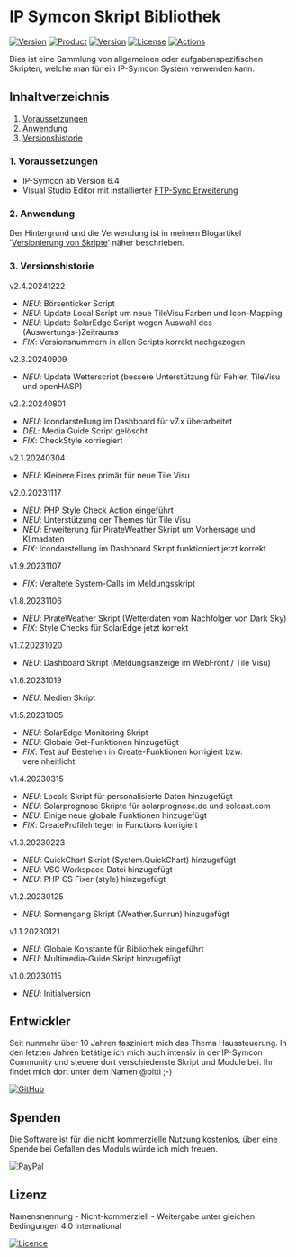 # IP Symcon Skript Bibliothek

[![Version](https://img.shields.io/badge/Symcon-Scripts-red.svg?style=flat-square)](https://www.symcon.de/de/service/dokumentation/komponenten/dienst/php/)
[![Product](https://img.shields.io/badge/Symcon%20Version-6.4-blue.svg?style=flat-square)](https://www.symcon.de/produkt/)
[![Version](https://img.shields.io/badge/Library%20Version-2.4.20241222-orange.svg?style=flat-square)](https://github.com/Wilkware/ips-scripts)
[![License](https://img.shields.io/badge/License-CC%20BY--NC--SA%204.0-green.svg?style=flat-square)](https://creativecommons.org/licenses/by-nc-sa/4.0/)
[![Actions](https://img.shields.io/github/actions/workflow/status/wilkware/ips-scripts/style.yml?branch=main&label=CheckStyle&style=flat-square)](https://github.com/Wilkware/ips-scripts/actions)

Dies ist eine Sammlung von allgemeinen oder aufgabenspezifischen Skripten, welche man für ein IP-Symcon System verwenden kann.

## Inhaltverzeichnis

1. [Voraussetzungen](#user-content-1-voraussetzungen)
2. [Anwendung](#user-content-2-anwendung)
3. [Versionshistorie](#user-content-3-versionshistorie)

### 1. Voraussetzungen

* IP-Symcon ab Version 6.4
* Visual Studio Editor mit installierter [FTP-Sync Erweiterung](https://marketplace.visualstudio.com/items?itemName=faulty.ftp-sync-improved)

### 2. Anwendung

Der Hintergrund und die Verwendung ist in meinem Blogartikel '[Versionierung von Skripte](https://wilkware.de/2022/03/versionierung-skripte/)' näher beschrieben.

### 3. Versionshistorie

v2.4.20241222

* _NEU_: Börsenticker Script 
* _NEU_: Update Local Script um neue TileVisu Farben und Icon-Mapping
* _NEU_: Update SolarEdge Script wegen Auswahl des (Auswertungs-)Zeitraums
* _FIX_: Versionsnummern in allen Scripts korrekt nachgezogen

v2.3.20240909

* _NEU_: Update Wetterscript (bessere Unterstützung für Fehler, TileVisu und openHASP)

v2.2.20240801

* _NEU_: Icondarstellung im Dashboard für v7.x überarbeitet
* _DEL_: Media Guide Script gelöscht
* _FIX_: CheckStyle korriegiert

v2.1.20240304

* _NEU_: Kleinere Fixes primär für neue Tile Visu

v2.0.20231117

* _NEU_: PHP Style Check Action eingeführt
* _NEU_: Unterstützung der Themes für Tile Visu
* _NEU_: Erweiterung für PirateWeather Skript um Vorhersage und Klimadaten
* _FIX_: Icondarstellung im Dashboard Skript funktioniert jetzt korrekt

v1.9.20231107

* _FIX_: Veraltete System-Calls im Meldungsskript

v1.8.20231106

* _NEU_: PirateWeather Skript (Wetterdaten vom Nachfolger von Dark Sky)
* _FIX_: Style Checks für SolarEdge jetzt korrekt

v1.7.20231020

* _NEU_: Dashboard Skript (Meldungsanzeige im WebFront / Tile Visu)

v1.6.20231019

* _NEU_: Medien Skript

v1.5.20231005

* _NEU_: SolarEdge Monitoring Skript
* _NEU_: Globale Get-Funktionen hinzugefügt
* _FIX_: Test auf Bestehen in Create-Funktionen korrigiert bzw. vereinheitlicht

v1.4.20230315

* _NEU_: Locals Skript für personalisierte Daten hinzugefügt
* _NEU_: Solarprognose Skripte für solarprognose.de und solcast.com
* _NEU_: Einige neue globale Funktionen hinzugefügt
* _FIX_: CreateProfileInteger in Functions korrigiert

v1.3.20230223

* _NEU_: QuickChart Skript (System.QuickChart) hinzugefügt
* _NEU_: VSC Workspace Datei hinzugefügt
* _NEU_: PHP CS Fixer (style) hinzugefügt

v1.2.20230125

* _NEU_: Sonnengang Skript (Weather.Sunrun) hinzugefügt

v1.1.20230121

* _NEU_: Globale Konstante für Bibliothek eingeführt
* _NEU_: Multimedia-Guide Skript hinzugefügt

v1.0.20230115

* _NEU_: Initialversion

## Entwickler

Seit nunmehr über 10 Jahren fasziniert mich das Thema Haussteuerung. In den letzten Jahren betätige ich mich auch intensiv in der IP-Symcon Community und steuere dort verschiedenste Skript und Module bei. Ihr findet mich dort unter dem Namen @pitti ;-)

[![GitHub](https://img.shields.io/badge/GitHub-@wilkware-181717.svg?style=for-the-badge&logo=github)](https://wilkware.github.io/)

## Spenden

Die Software ist für die nicht kommerzielle Nutzung kostenlos, über eine Spende bei Gefallen des Moduls würde ich mich freuen.

[![PayPal](https://img.shields.io/badge/PayPal-spenden-00457C.svg?style=for-the-badge&logo=paypal)](https://www.paypal.com/cgi-bin/webscr?cmd=_s-xclick&hosted_button_id=8816166)

## Lizenz

Namensnennung - Nicht-kommerziell - Weitergabe unter gleichen Bedingungen 4.0 International

[![Licence](https://img.shields.io/badge/License-CC_BY--NC--SA_4.0-EF9421.svg?style=for-the-badge&logo=creativecommons)](https://creativecommons.org/licenses/by-nc-sa/4.0/)
